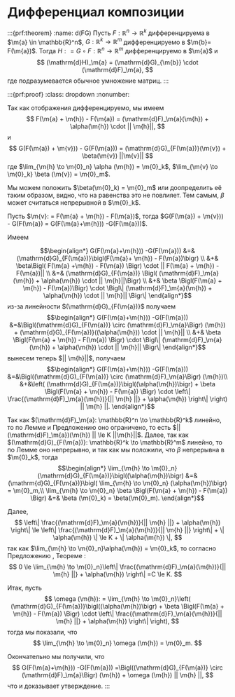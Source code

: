 # Дифференциал композиции




:::{prf:theorem}
:name: d(FG)
Пусть $F: \mathbb{R}^n \to \mathbb{R}^k$ дифференцируема в $\m{a} \in \mathbb{R}^n$, $G: \mathbb{R}^k \to \mathbb{R}^m$ дифференцируемо в $\m{b}= F(\m{a})$. Тогда $H: = G \circ F :\mathbb{R}^n \to \mathbb{R}^m$ дифференцируемо в $\m{a}$ и 
$$
(\mathrm{d}H)_\m{a} = (\mathrm{d}G)_{\m{b}} \cdot (\mathrm{d}F)_\m{a},
$$
где подразумевается обычное умножение матриц.
:::


:::{prf:proof}
:class: dropdown
:nonumber:

Так как отображения дифференцируемо, мы имеем
$$
F(\m{a} + \m{h}) - F(\m{a}) = (\mathrm{d}F)_\m{a}(\m{h}) + \alpha(\m{h}) \cdot || \m{h}||,
$$ 
и
$$
G(F(\m{a}) + \m{v})) - G(F(\m{a})) = (\mathrm{d}G)_{F(\m{a})}(\m{v}) + \beta(\m{v}) ||\m{v}||
$$
где $\lim_{\m{h} \to \m{0}_n} \alpha (\m{h}) = \m{0}_k$, $\lim_{\m{v} \to \m{0}_k} \beta (\m{v}) = \m{0}_m$.

Мы можем положить $\beta(\m{0}_k) = \m{0}_m$ или доопределить её таким образом, видно, что на равенства это не повлияет. Тем самым, $\beta$ может считаться непрерывной в $\m{0}_k$.

Пусть $\m{v}: = F(\m{a} + \m{h}) - F(\m{a})$, тогда $G(F(\m{a}) + \m{v})) - G(F(\m{a}) = G(F(\m{a}+\m{h})) -G(F(\m{a}))$. 

Имеем

$$\begin{align*}
G(F(\m{a}+\m{h})) -G(F(\m{a})) &=& (\mathrm{d}G)_{F(\m{a})}\bigl(F(\m{a}+ \m{h}) - F(\m{a})\bigr)  \\
&+& \beta\Bigl( F(\m{a} +\m{h}) - F(\m{a}) \Bigr) \cdot || F(\m{a} + \m{h}) - F(\m{a})|| \\
&=& (\mathrm{d}G)_{F(\m{a})} \Bigl( (\mathrm{d}F)_\m{a}(\m{h}) + \alpha(\m{h}) \cdot || \m{h}||\Bigr) \\
&+& \beta \Bigl(F(\m{a} + \m{h}) - F(\m{a})\Bigr) \cdot \Bigl\| (\mathrm{d}F)_\m{a}(\m{h}) + \alpha(\m{h}) \cdot || \m{h}|| \Bigr\|
\end{align*}$$
из-за линейности $(\mathrm{d}G)_{F(\m{a})}$ получаем
$$\begin{align*}
G(F(\m{a}+\m{h})) -G(F(\m{a})) &=&\Bigl((\mathrm{d}G)_{F(\m{a})} \circ (\mathrm{d}F)_\m{a}\Bigr) (\m{h}) + (\mathrm{d}G)_{F(\m{a})}((\alpha(\m{h})) \cdot || \m{h}|| \\
&+& \beta \Bigl(F(\m{a} + \m{h}) - F(\m{a}) \Bigr) \cdot \Bigl\| (\mathrm{d}F)_\m{a}(\m{h}) + \alpha(\m{h}) \cdot || \m{h}|| \Bigr\|     
\end{align*}$$
вынесем теперь $|| \m{h}||$, получаем
$$\begin{align*}
G(F(\m{a}+\m{h})) -G(F(\m{a})) &=&\Bigl((\mathrm{d}G)_{F(\m{a})} \circ (\mathrm{d}F)_\m{a}\Bigr) (\m{h})\\
&+&\left( (\mathrm{d}G)_{F(\m{a})}\bigl((\alpha(\m{h})\bigr) + \beta \Bigl(F(\m{a} + \m{h}) - F(\m{a}) \Bigr) \cdot \left\| \frac{(\mathrm{d}F)_\m{a}(\m{h})}{|| \m{h} ||} + \alpha(\m{h})  \right\| \right) || \m{h} ||.     
\end{align*}$$

Так как $(\mathrm{d}F)_\m{a}: \mathbb{R}^n \to \mathbb{R}^k$ линейно, то по Лемме [](#linear_is_contious) и Предложению [](#contous_of_linear) оно ограничено, то есть $|| (\mathrm{d}F)_\m{a})(\m{h}) || \le K ||\m{h}||$. Далее, так как $(\mathrm{d}G)_{F(\m{a})}: \mathbb{R}^k \to \mathbb{R}^m$ линейно, то по Лемме [](#linear_is_contious) оно непрерывно, и так как мы положили, что $\beta$ непрерывна в $\m{0}_k$, тогда 
$$\begin{align*}
\lim_{\m{h} \to \m{0}_n}(\mathrm{d}G)_{F(\m{a})}\bigl((\alpha(\m{h})\bigr) &=& (\mathrm{d}G)_{F(\m{a})}\bigl( \lim_{\m{h} \to \m{0}_n} (\alpha(\m{h})\bigr) = \m{0}_m,\\
\lim_{\m{h} \to \m{0}_n} \beta \Bigl(F(\m{a} + \m{h}) - F(\m{a}) \Bigr) &=& \beta (\m{0}_k) = \beta(\m{0}_m). 
\end{align*}$$

Далее, 
$$
\left\| \frac{(\mathrm{d}F)_\m{a}(\m{h})}{|| \m{h} ||} + \alpha(\m{h})  \right\| \le \left\| \frac{(\mathrm{d}F)_\m{a}(\m{h})}{|| \m{h} ||} \right\| + \| \alpha(\m{h}) \| \le K + \| \alpha(\m{h}) \|,
$$
так как $\lim_{\m{h} \to \m{0}_n}\alpha(\m{h}) = \m{0}_k$, то согласно Предложению [](#xn->x=||xn||->||x||), Теореме [](#f<g=>lim):
$$
0 \le \lim_{\m{h} \to \m{0}_n}\left\| \frac{(\mathrm{d}F)_\m{a}(\m{h})}{|| \m{h} ||} + \alpha(\m{h})  \right\| =C \le K.
$$

Итак, пусть
$$
\omega (\m{h}): = \lim_{\m{h} \to \m{0}_n}\left( (\mathrm{d}G)_{F(\m{a})}\bigl((\alpha(\m{h})\bigr) + \beta \Bigl(F(\m{a} + \m{h}) - F(\m{a}) \Bigr) \cdot \left\| \frac{(\mathrm{d}F)_\m{a}(\m{h})}{|| \m{h} ||} + \alpha(\m{h})  \right\| \right),
$$
тогда мы показали, что
$$
\lim_{\m{h} \to \m{0}_n} \omega (\m{h}) = \m{0}_m. 
$$

Окончательно мы получили, что
$$
G(F(\m{a}+\m{h})) -G(F(\m{a})) =\Bigl((\mathrm{d}G)_{F(\m{a})} \circ (\mathrm{d}F)_\m{a}\Bigr) (\m{h}) +   \omega (\m{h}) || \m{h} ||,
$$
что и доказывает утверждение.
:::